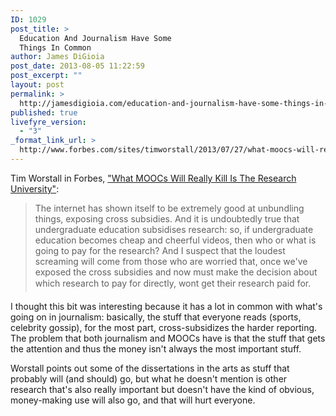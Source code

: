 ```yaml
---
ID: 1029
post_title: >
  Education And Journalism Have Some
  Things In Common
author: James DiGioia
post_date: 2013-08-05 11:22:59
post_excerpt: ""
layout: post
permalink: >
  http://jamesdigioia.com/education-and-journalism-have-some-things-in-common/
published: true
livefyre_version:
  - "3"
_format_link_url: >
  http://www.forbes.com/sites/timworstall/2013/07/27/what-moocs-will-really-kill-is-the-research-university/
---
```

Tim Worstall in Forbes, ["What MOOCs Will Really Kill Is The Research University"][1]:

> The internet has shown itself to be extremely good at unbundling things, exposing cross subsidies. And it is undoubtedly true that undergraduate education subsidises research: so, if undergraduate education becomes cheap and cheerful videos, then who or what is going to pay for the research? And I suspect that the loudest screaming will come from those who are worried that, once we've exposed the cross subsidies and now must make the decision about which research to pay for directly, wont get their research paid for.

I thought this bit was interesting because it has a lot in common with what's going on in journalism: basically, the stuff that everyone reads (sports, celebrity gossip), for the most part, cross-subsidizes the harder reporting. The problem that both journalism and MOOCs have is that the stuff that gets the attention and thus the money isn't always the most important stuff.

Worstall points out some of the dissertations in the arts as stuff that probably will (and should) go, but what he doesn't mention is other research that's also really important but doesn't have the kind of obvious, money-making use will also go, and that will hurt everyone.

 [1]: http://www.forbes.com/sites/timworstall/2013/07/27/what-moocs-will-really-kill-is-the-research-university/ "What MOOCs Will Really Kill Is The Research University"